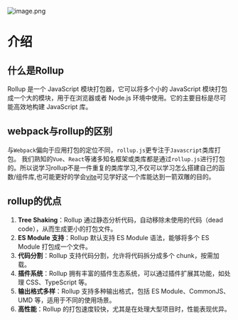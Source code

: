 ![image.png](https://p0-xtjj-private.juejin.cn/tos-cn-i-73owjymdk6/f4659a7a039d412f8a091fc6d98d1cf2~tplv-73owjymdk6-jj-mark-v1:0:0:0:0:5o6Y6YeR5oqA5pyv56S-5Yy6IEAg5a6J5Yip5ZCbX0FuTGlqdW4=:q75.awebp?policy=eyJ2bSI6MywidWlkIjoiMjUwMjk2MDY4NjA0MDI4NiJ9&rk3s=f64ab15b&x-orig-authkey=f32326d3454f2ac7e96d3d06cdbb035152127018&x-orig-expires=1737859432&x-orig-sign=QzqYIXxh8BSwAnqLUkUukq65MdQ%3D)

# 介绍

## 什么是Rollup

Rollup 是一个 JavaScript 模块打包器，它可以将多个小的 JavaScript 模块打包成一个大的模块，用于在浏览器或者 Node.js 环境中使用。它的主要目标是尽可能高效地构建 JavaScript 库。

## webpack与rollup的区别

与`Webpack`偏向于应用打包的定位不同，`rollup.js`更专注于`Javascript`类库打包。
我们熟知的`Vue`、`React`等诸多知名框架或类库都是通过`rollup.js`进行打包的。所以说学习rollup不是一件重复的类库学习,不仅可以学习怎么搭建自己的函数/组件库,也可能更好的学会[vite](https://cn.vitejs.dev/guide/)可见学好这一个库能达到一箭双雕的目的。

## rollup的优点

1.  **Tree Shaking**：Rollup 通过静态分析代码，自动移除未使用的代码（dead code），从而生成更小的打包文件。
2.  **ES Module 支持**：Rollup 默认支持 ES Module 语法，能够将多个 ES Module 打包成一个文件。
3.  **代码分割**：Rollup 支持代码分割，允许将代码拆分成多个 chunk，按需加载。
4.  **插件系统**：Rollup 拥有丰富的插件生态系统，可以通过插件扩展其功能，如处理 CSS、TypeScript 等。
5.  **输出格式多样**：Rollup 支持多种输出格式，包括 ES Module、CommonJS、UMD 等，适用于不同的使用场景。
6.  **高性能**：Rollup 的打包速度较快，尤其是在处理大型项目时，性能表现优异。